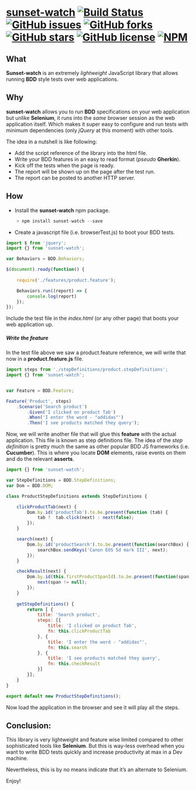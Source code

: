 # [sunset-watch](https://github.com/MoimHossain/sunset-watch)  [![Build Status](https://travis-ci.org/MoimHossain/sunset-watch.svg?branch=master)](https://travis-ci.org/MoimHossain/sunset-watch) [![GitHub issues](https://img.shields.io/github/issues/MoimHossain/sunset-watch.svg)](https://github.com/MoimHossain/sunset-watch/issues) [![GitHub forks](https://img.shields.io/github/forks/MoimHossain/sunset-watch.svg)](https://github.com/MoimHossain/sunset-watch/network) [![GitHub stars](https://img.shields.io/github/stars/MoimHossain/sunset-watch.svg)](https://github.com/MoimHossain/sunset-watch/stargazers) [![GitHub license](https://img.shields.io/badge/license-MIT-blue.svg)](https://raw.githubusercontent.com/MoimHossain/sunset-watch/master/LICENSE) [![NPM](https://img.shields.io/badge/npm-latest-blue.svg)](https://npmjs.org/package/sunset-watch)

## What

**Sunset-watch** is an extremely _lightweight_ JavaScript library that allows running **BDD** style tests over web applications.


## Why
**sunset-watch** allows you to run **BDD** specifications on your 
web application but unlike **Selenium**, it runs into the _same_ browser session 
as the web application itself. Which makes it super easy to configure 
and run tests with minimum dependencies (only _jQuery_ at this moment) with other tools.

The idea in a nutshell is like following:

+ Add the script reference of the library into the html file.
+ Write your BDD features in an easy to read format (_pseudo_ **Gherkin**).
+ Kick off the tests when the page is ready.
+ The report will be shown up on the page after the test run.
+ The report can be posted to another HTTP server.

## How

+ Install the **sunset-watch** npm package.

```javascript
    > npm install sunset-watch --save
```
+ Create a javascript file (i.e. browserTest.js) to boot your BDD tests.

```javascript
import $ from 'jquery';
import {} from 'sunset-watch';

var Behaviors = BDD.Behaviors;

$(document).ready(function() {
    
	require('./features/product.feature');

	Behaviors.run((report) => {		
		console.log(report)
	});
});

```  
Include the test file in the _index.html_ (or any other page) that boots your web application up.

##### Write the feature
In the test file above we saw a product.feature reference, we will write that now in a **product.feature.js** file.

```javascript
import steps from './stepDefinitions/product.stepDefinitions';
import {} from 'sunset-watch';


var Feature = BDD.Feature;

Feature('Product', steps)	
	.Scenario('Search product')
		.Given('I clicked on product Tab')			
		.When('I enter the word - "addidas"')			
		.Then('I see products matched they query');
```
Now, we will write another file that will glue this **feature** with the 
actual application. This file is known as step definitions file.
The idea of the _step definition_ is pretty much the same as other 
popular BDD JS frameworks (i.e. **Cucumber**). This is where you locate **DOM** elements,
raise events on them and do the relevant **asserts**. 

```javascript
import {} from 'sunset-watch';

var StepDefinitions = BDD.StepDefinitions;
var Dom = BDD.DOM;

class ProductStepDefinitions extends StepDefinitions {

    clickProductTab(next) {
        Dom.by.id('productTab').to.be.present(function (tab) {
            tab ?  tab.click(next) : next(false);
        });
    }

    search(next) {        
        Dom.by.id('productSearch').to.be.present(function(searchBox) {
            searchBox.sendKeys('Canon EOS 5d mark III', next);
        });
    }

    checkResult(next) {        
        Dom.by.id(this.firstProductSpanId).to.be.present(function(span) {
            next(span != null);
        });        
    }
    
    getStepDefinitions() {
        return [ {
            title: 'Search product',
            steps: [{
                title: 'I clicked on product Tab',
                fn: this.clickProductTab
            }, {
                title: 'I enter the word - "addidas"',
                fn: this.search
            }, {
                title: 'I see products matched they query',
                fn: this.checkResult
            }]
        }];
    }
}

export default new ProductStepDefinitions();
```

Now load the application in the browser and see it will play all the steps.

## Conclusion:
This library is very lightweight and feature wise limited 
compared to other sophisticated tools like **Selenium**. 
But this is way-less overhead when you want to write 
BDD tests quickly and increase productivity at max in a Dev machine. 

Nevertheless, this is by no means indicate that it’s an alternate to Selenium.

Enjoy!

